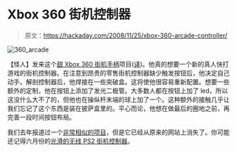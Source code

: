 # Xbox 360 街机控制器

> 原文：<https://hackaday.com/2008/11/25/xbox-360-arcade-controller/>

![360_arcade](img/77768ddef1f0da44059f252d64ebe09e.png "360_arcade")

【怪人】发来这个[甜 Xbox 360 街机手柄](http://blog.homegrown-sounds.de/?p=39)项目([译](http://translate.google.com/translate?u=http%3A%2F%2Fblog.homegrown-sounds.de%2F%3Fp%3D39&hl=en&ie=UTF-8&sl=de&tl=en))。他真的想要一个新的真人快打游戏的街机控制器。在注意到昂贵的零售街机控制器缺少触发按钮后，他决定自己动手。解剖控制器后，他焊接在一些突破盒。这将使他很容易重新配置。想要一些额外的定制，他在按钮上添加了发光二极管。大多数人都在按钮上加了 led，所以这没什么大不了的，但他也在操纵杆末端的球上加了一个。这种额外的接触几乎让我们忘记了这个东西是装在披萨盒里的。平心而论，他想在做最后的圈地之前，再完善一段时间按钮布局。

我们去年报道过一个[非常相似的项目](http://hackaday.com/2007/07/06/xbox-360-joystick-retrofit/)，但是它已经从原来的网站上消失了。你可能还记得六月份的[光滑的无线 PS2 街机控制器](http://hackaday.com/2008/06/25/wireless-arcade-stick/)。